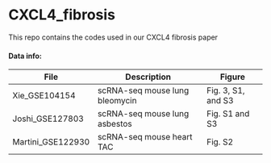 # CXCL4_fibrosis
This repo contains the codes used in our CXCL4 fibrosis paper
#### Data info:
| File | Description  | Figure
| ------------ | ------------ | ------------ |
| Xie_GSE104154 | scRNA-seq mouse lung bleomycin | Fig. 3, S1, and S3 |
| Joshi_GSE127803 | scRNA-seq mouse lung asbestos | Fig. S1 and S3|
| Martini_GSE122930 | scRNA-seq mouse heart TAC | Fig. S2 |
